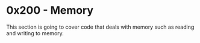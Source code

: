 # 0x200 - Memory
This section is going to cover code that deals with memory such as reading and writing to memory.